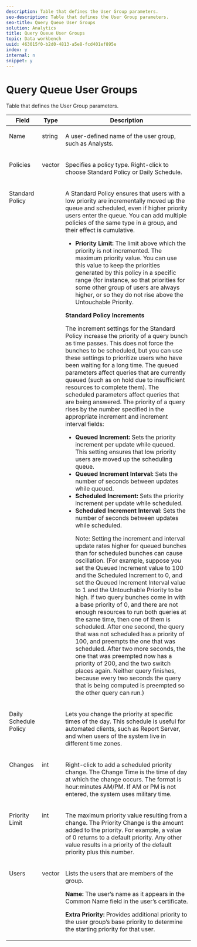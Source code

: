 ```yaml
---
description: Table that defines the User Group parameters.
seo-description: Table that defines the User Group parameters.
seo-title: Query Queue User Groups
solution: Analytics
title: Query Queue User Groups
topic: Data workbench
uuid: 463015f0-b2d0-4813-a5e8-fcd401ef895e
index: y
internal: n
snippet: y
---
```


# Query Queue User Groups

Table that defines the User Group parameters.

<table id="table_670A47E25A7A43F0B599BD7ABB173E69"> 
 <thead> 
  <tr valign="top"> 
   <th colname="col1" class="entry"> Field </th> 
   <th colname="col2" class="entry"> Type </th> 
   <th colname="col3" class="entry"> Description </th> 
  </tr> 
 </thead>
 <tbody> 
  <tr valign="top"> 
   <td colname="col1"> <p>Name </p> </td> 
   <td colname="col2"> <p>string </p> </td> 
   <td colname="col3"> <p>A user-defined name of the user group, such as Analysts. </p> </td> 
  </tr> 
  <tr valign="top"> 
   <td colname="col1"> <p>Policies </p> </td> 
   <td colname="col2"> <p>vector </p> </td> 
   <td colname="col3"> <p>Specifies a policy type. Right-click to choose Standard Policy or Daily Schedule. </p> </td> 
  </tr> 
  <tr valign="top"> 
   <td colname="col1"> <p>Standard Policy </p> </td> 
   <td colname="col2"> </td> 
   <td colname="col3"> <p>A Standard Policy ensures that users with a low priority are incrementally moved up the queue and scheduled, even if higher priority users enter the queue. You can add multiple policies of the same type in a group, and their effect is cumulative. 
     <ul id="ul_F7F60D23DC934F61AF2183177A11FA65"> 
      <li id="li_805ED3E740814FAEBFF2B411BAB3D248"><b>Priority Limit:</b> The limit above which the priority is not incremented. The maximum priority value. You can use this value to keep the priorities generated by this policy in a specific range (for instance, so that priorities for some other group of users are always higher, or so they do not rise above the Untouchable Priority. </li> 
     </ul> </p> <p> <b>Standard Policy Increments</b> </p> <p>The increment settings for the Standard Policy increase the priority of a query bunch as time passes. This does not force the bunches to be scheduled, but you can use these settings to prioritize users who have been waiting for a long time. The queued parameters affect queries that are currently queued (such as on hold due to insufficient resources to complete them). The scheduled parameters affect queries that are being answered. The priority of a query rises by the number specified in the appropriate increment and increment interval fields: 
     <ul id="ul_7A5EE18CE10E4484A203B938525C806C"> 
      <li id="li_4B5CD827AF3848DA811A96C851340518"><b>Queued Increment:</b> Sets the priority increment per update while queued. This setting ensures that low priority users are moved up the scheduling queue. </li> 
      <li id="li_91CA798235234A1CAC7AB32A7FB1CE84"><b>Queued Increment Interval:</b> Sets the number of seconds between updates while queued. </li> 
      <li id="li_079275E21ABA43B796A853624A6BDC29"><b>Scheduled Increment:</b> Sets the priority increment per update while scheduled. </li> 
      <li id="li_3AE2EC3EBE6C4670BA0FA1BBD03FEBBD"><b>Scheduled Increment Interval:</b> Sets the number of seconds between updates while scheduled. <p> <p>Note:  Setting the increment and interval update rates higher for queued bunches than for scheduled bunches can cause oscillation. (For example, suppose you set the Queued Increment value to 100 and the Scheduled Increment to 0, and set the Queued Increment Interval value to 1 and the Untouchable Priority to be high. If two query bunches come in with a base priority of 0, and there are not enough resources to run both queries at the same time, then one of them is scheduled. After one second, the query that was not scheduled has a priority of 100, and preempts the one that was scheduled. After two more seconds, the one that was preempted now has a priority of 200, and the two switch places again. Neither query finishes, because every two seconds the query that is being computed is preempted so the other query can run.) </p> </p> </li> 
     </ul> </p> </td> 
  </tr> 
  <tr valign="top"> 
   <td colname="col1"> <p>Daily Schedule Policy </p> </td> 
   <td colname="col2"> </td> 
   <td colname="col3"> <p>Lets you change the priority at specific times of the day. This schedule is useful for automated clients, such as <span class="wintitle"> Report Server</span>, and when users of the system live in different time zones. </p> </td> 
  </tr> 
  <tr valign="top"> 
   <td colname="col1"> <p>Changes </p> </td> 
   <td colname="col2"> <p>int </p> </td> 
   <td colname="col3"> <p>Right-click to add a scheduled priority change. The Change Time is the time of day at which the change occurs. The format is hour:minutes AM/PM. If AM or PM is not entered, the system uses military time. </p> </td> 
  </tr> 
  <tr valign="top"> 
   <td colname="col1"> <p>Priority Limit </p> </td> 
   <td colname="col2"> <p>int </p> </td> 
   <td colname="col3"> <p>The maximum priority value resulting from a change. The Priority Change is the amount added to the priority. For example, a value of 0 returns to a default priority. Any other value results in a priority of the default priority plus this number. </p> </td> 
  </tr> 
  <tr valign="top"> 
   <td colname="col1"> <p>Users </p> </td> 
   <td colname="col2"> <p>vector </p> </td> 
   <td colname="col3"> <p>Lists the users that are members of the group. </p> <p> <b>Name:</b> The user’s name as it appears in the Common Name field in the user’s certificate. </p> <p> <b>Extra Priority:</b> Provides additional priority to the user group’s base priority to determine the starting priority for that user. </p> </td> 
  </tr> 
 </tbody> 
</table>


